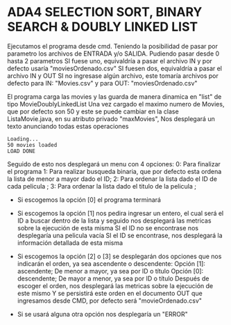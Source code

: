 # ADA4 SELECTION SORT, BINARY SEARCH & DOUBLY LINKED LIST
Ejecutamos el programa desde cmd.
Teniendo la posibilidad de pasar por parametro los archivos de ENTRADA y/o SALIDA.
    Pudiendo pasar desde 0 hasta 2 parametros
    SI fuese uno, equivaldría a pasar el archivo IN y por defecto usaría "moviesOrdenado.csv"
    SI fuesen dos, equivaldría a pasar el archivo IN y OUT
    SI no ingresase algún archivo, este tomaría archivos por defecto para IN: "Movies.csv" y para OUT: "moviesOrdenado.csv"

El programa carga las movies y las guarda de manera dinamica en "list" de tipo MovieDoublyLinkedList
Una vez cargado el maximo numero de Movies, que por defecto son 50 y este se puede cambiar en la clase ListaMovie.java, en su atributo privado "maxMovies",
Nos desplegará un texto anunciando todas estas operaciones

```
Loading...
50 movies loaded
LOAD DONE
```

Seguido de esto nos desplegará un menu con 4 opciones:
    0: Para finalizar el programa
    1: Para realizar busqueda binaria, que por defecto esta ordena la lista de menor a mayor dado el ID;
    2: Para ordenar la lista dado el ID de cada pelicula   ;
    3: Para ordenar la lista dado el titulo de la pelicula ;

* Si escogemos la opción [0] el programa terminará

* Si escogemos la opción [1] nos pedira ingresar un entero, el cual será el ID a buscar dentro de la lista y seguido nos desplegará las metricas
    sobre la ejecución de esta misma
    SI el ID no se encontrase nos desplegaría una pelicula vacía
    SI el ID se encontrase, nos desplegará la información detallada de esta misma

* Si escogemos la opción [2] o [3] se desplegarán dos opciones que nos indicarán el orden, ya sea ascendente o descendente:
    Opción [1]: ascendente;  De menor a mayor, ya sea por ID o título
    Opción [0]: descendente; De mayor a menor, ya sea por ID o título
Después de escoger el orden, nos desplegará las metricas sobre la ejecución de este mismo
Y se persistirá este orden en el documento OUT que ingresamos desde CMD, por defecto será "movieOrdenado.csv"

* Si se usará alguna otra opción nos desplegaría un "ERROR"
